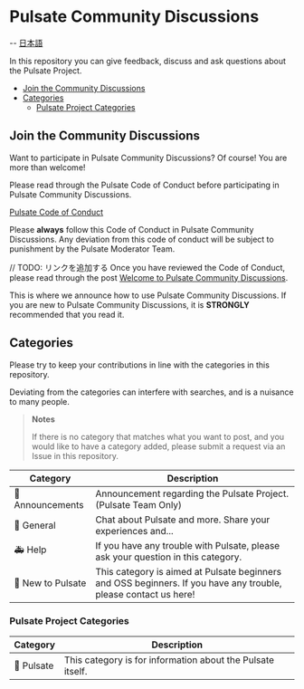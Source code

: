 # Pulsate Community Discussions

-- [日本語](./README_JA.md)

In this repository you can give feedback, discuss and ask questions about the
Pulsate Project.

- [Join the Community Discussions](#join-the-community-discussions)
- [Categories](#categories)
  - [Pulsate Project Categories](#pulsate-project-categories)

## Join the Community Discussions

Want to participate in Pulsate Community Discussions? Of course! You are more
than welcome!

Please read through the Pulsate Code of Conduct before participating in Pulsate
Community Discussions.

[Pulsate Code of Conduct][code-of-conduct]

Please **always** follow this Code of Conduct in Pulsate Community Discussions.
Any deviation from this code of conduct will be subject to punishment by the
Pulsate Moderator Team.

// TODO: リンクを追加する Once you have reviewed the Code of Conduct, please
read through the post [Welcome to Pulsate Community Discussions]().

This is where we announce how to use Pulsate Community Discussions. If you are
new to Pulsate Community Discussions, it is **STRONGLY** recommended that you
read it.

## Categories

Please try to keep your contributions in line with the categories in this
repository.

Deviating from the categories can interfere with searches, and is a nuisance to
many people.

> **Notes**
>
> If there is no category that matches what you want to post, and you would like
> to have a category added, please submit a request via an Issue in this
> repository.

| Category          | Description                                                                                                     |
| ----------------- | --------------------------------------------------------------------------------------------------------------- |
| 📣 Announcements  | Announcement regarding the Pulsate Project. (Pulsate Team Only)                                                 |
| 💬 General        | Chat about Pulsate and more. Share your experiences and...                                                      |
| 🚑 Help           | If you have any trouble with Pulsate, please ask your question in this category.                                |
| 👶 New to Pulsate | This category is aimed at Pulsate beginners and OSS beginners. If you have any trouble, please contact us here! |

### Pulsate Project Categories

| Category   | Description                                                |
| ---------- | ---------------------------------------------------------- |
| 💙 Pulsate | This category is for information about the Pulsate itself. |

[code-of-conduct]: https://github.com/pulsate-dev/.github/blob/main/CODE_OF_CONDUCT.md
